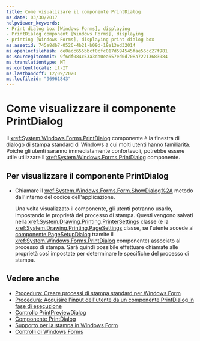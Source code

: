 ```yaml
---
title: Come visualizzare il componente PrintDialog
ms.date: 03/30/2017
helpviewer_keywords:
- Print dialog box [Windows Forms], displaying
- PrintDialog component [Windows Forms], displaying
- printing [Windows Forms], displaying print dialog box
ms.assetid: 745a8db7-0526-4b21-b09d-18e13ed32014
ms.openlocfilehash: de0acc655bbcf0cfc017d594545fae56cc27f981
ms.sourcegitcommit: 9f6df084c53a3da0ea657ed0d708a72213683084
ms.translationtype: MT
ms.contentlocale: it-IT
ms.lasthandoff: 12/09/2020
ms.locfileid: "96961843"
---
```

# <a name="how-to-display-the-printdialog-component"></a>Come visualizzare il componente PrintDialog

Il <xref:System.Windows.Forms.PrintDialog> componente è la finestra di dialogo di stampa standard di Windows a cui molti utenti hanno familiarità. Poiché gli utenti saranno immediatamente confortevoli, potrebbe essere utile utilizzare il <xref:System.Windows.Forms.PrintDialog> componente.

## <a name="to-display-the-printdialog-component"></a>Per visualizzare il componente PrintDialog

- Chiamare il <xref:System.Windows.Forms.Form.ShowDialog%2A> metodo dall'interno del codice dell'applicazione.

     Una volta visualizzato il componente, gli utenti potranno usarlo, impostando le proprietà del processo di stampa. Questi vengono salvati nella  <xref:System.Drawing.Printing.PrinterSettings> classe (e la <xref:System.Drawing.Printing.PageSettings> classe, se l'utente accede al [componente PageSetupDialog](pagesetupdialog-component-windows-forms.md) tramite il <xref:System.Windows.Forms.PrintDialog> componente) associato al processo di stampa. Sarà quindi possibile effettuare chiamate alle proprietà così impostate per determinare le specifiche del processo di stampa.

## <a name="see-also"></a>Vedere anche

- [Procedura: Creare processi di stampa standard per Windows Form](../advanced/how-to-create-standard-windows-forms-print-jobs.md)
- [Procedura: Acquisire l'input dell'utente da un componente PrintDialog in fase di esecuzione](../advanced/how-to-capture-user-input-from-a-printdialog-at-run-time.md)
- [Controllo PrintPreviewDialog](printpreviewdialog-control-windows-forms.md)
- [Componente PrintDialog](printdialog-component-windows-forms.md)
- [Supporto per la stampa in Windows Form](../advanced/windows-forms-print-support.md)
- [Controlli di Windows Forms](index.md)
